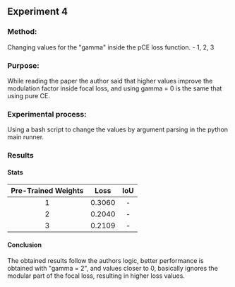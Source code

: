 ## Experiment 4
### Method: 
Changing values for the "gamma" inside the pCE loss function.
    - 1, 2, 3

### Purpose: 
While reading the paper the author said that higher values improve the modulation factor inside focal loss, and using gamma = 0 is the same that using pure CE. 

### Experimental process: 
Using a bash script to change the values by argument parsing in the python main runner.

### Results

#### Stats 

| Pre-Trained Weights | Loss    | IoU    | 
| :---:   | :---: | :---: | 
| 1  | 0.3060  | -   |  
| 2 | 0.2040 | -   |
| 3 | 0.2109 | -   |

#### Conclusion

The obtained results follow the authors logic, better performance is obtained with "gamma = 2", and values closer to 0, basically ignores the modular part of the focal loss, resulting in higher loss values. 